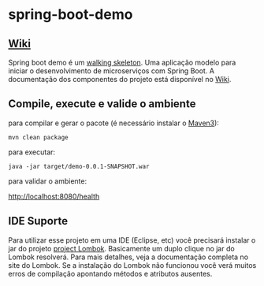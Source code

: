 # spring-boot-demo

## [Wiki](https://github.com/wanderleisouza/spring-boot-demo/wiki)

Spring boot demo é um [walking skeleton](http://c2.com/cgi/wiki?WalkingSkeleton). Uma aplicação modelo para iniciar o desenvolvimento de microserviços com Spring Boot. A documentação dos componentes do projeto está disponível no [Wiki](https://github.com/wanderleisouza/spring-boot-demo/wiki).


## Compile, execute e valide o ambiente 

para compilar e gerar o pacote (é necessário instalar o [Maven3](https://maven.apache.org/download.cgi)):

```mvn clean package``` 

para executar:

```java -jar target/demo-0.0.1-SNAPSHOT.war```

para validar o ambiente:

[http://localhost:8080/health](http://localhost:8080/health)

## IDE Suporte

Para utilizar esse projeto em uma IDE (Eclipse, etc) você precisará instalar o jar do projeto [project Lombok](http://projectlombok.org/features/index.html). Basicamente um duplo clique no jar do Lombok resolverá. Para mais detalhes, veja a documentação completa no site do Lombok. Se a instalação do Lombok não funcionou você verá muitos erros de compilação apontando métodos e atributos ausentes.
